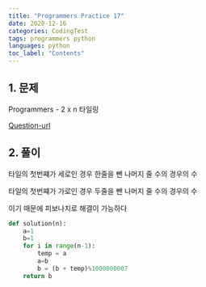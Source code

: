```yaml
---
title: "Programmers Practice 17"
date: 2020-12-16
categories: CodingTest
tags: programmers python
languages: python
toc_label: "Contents"
---
```


## 1. 문제
Programmers - 2 x n 타일링

[Question-url](https://programmers.co.kr/learn/courses/30/lessons/12900)

## 2. 풀이

타일의 첫번쨰가 세로인 경우 한줄을 뺀 나머지 줄 수의 경우의 수

타일의 첫번쨰가 가로인 경우 두줄을 뺀 나머지 줄 수의 경우의 수

이기 때문에 피보나치로 해결이 가능하다

```python
def solution(n):
    a=1
    b=1
    for i in range(n-1):
        temp = a
        a=b
        b = (b + temp)%1000000007
    return b
```

